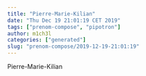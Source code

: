 ```yaml
---
title: "Pierre-Marie-Kilian"
date: "Thu Dec 19 21:01:19 CET 2019"
tags: ["prenom-compose", "pipotron"]
author: m1ch3l
categories: ["generated"]
slug: "prenom-compose/2019-12-19-21:01:19"
---
```


Pierre-Marie-Kilian
